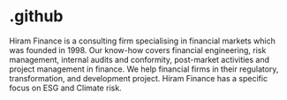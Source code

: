 # .github

Hiram Finance is a consulting firm specialising in financial markets which was founded in 1998. Our know-how covers financial engineering, risk management, internal audits and conformity, post-market activities and project management in finance. We help financial firms in their regulatory, transformation, and development project. Hiram Finance has a specific focus on ESG and Climate risk.
